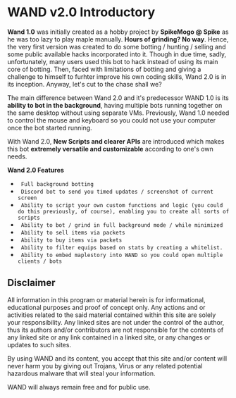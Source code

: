 # WAND v2.0 Introductory  

**Wand 1.0** was initially created as a hobby project by **SpikeMogo @ Spike** as he was too lazy to play maple manually. **Hours of grinding? No way**. Hence, the very first version was created to do some botting / hunting / selling and some public available hacks incorporated into it. Though in due time, sadly, unfortunately, many users used this bot to hack instead of using its main core of botting. Then, faced with limitations of botting and giving a challenge to himself to furhter improve his own coding skills, Wand 2.0 is in its inception. Anyway, let's cut to the chase shall we?

The main difference between Wand 2.0 and it's predecessor WAND 1.0 is its **ability to bot in the background**, having multiple bots running together on the same desktop without using separate VMs. Previously, Wand 1.0 needed to control the mouse and keyboard so you could not use your computer once the bot started running.

With Wand 2.0, **New Scripts and clearer APIs** are introduced which makes this bot **extremely versatile and customizable** according to one's own needs.

**Wand 2.0 Features**
- `` Full background botting`` 
- `` Discord bot to send you timed updates / screenshot of current screen``
- `` Ability to script your own custom functions and logic (you could do this previously, of course), enabling you to create all sorts of scripts`` 
- `` Ability to bot / grind in full background mode / while minimized`` 
- `` Ability to sell items via packets`` 
- `` Ability to buy items via packets`` 
- `` Ability to filter equips based on stats by creating a whitelist.`` 
- `` Ability to embed maplestory into WAND so you could open multiple clients / bots`` 


## Disclaimer
All information in this program or material herein is for informational, educational purposes and proof of concept only. Any actions and or activities related to the said material contained within this site are solely your responsibility. Any linked sites are not under the control of the author, thus its authors and/or contributors are not responsible for the contents of any linked site or any link contained in a linked site, or any changes or updates to such sites.

By using WAND and its content, you accept that this site and/or content will never harm you by giving out Trojans, Virus or any related potential hazardous malware that will steal your information.

WAND will always remain free and for public use.
